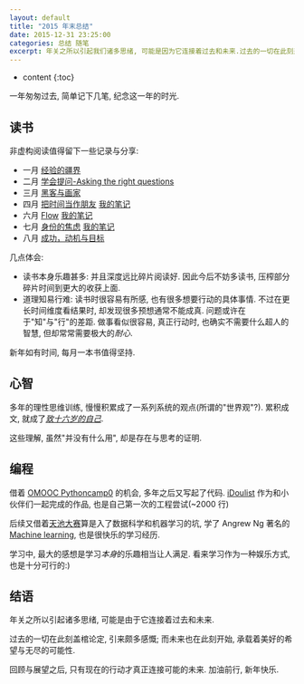 ```yaml
---
layout: default
title: "2015 年末总结"
date: 2015-12-31 23:25:00
categories: 总结 随笔
excerpt: 年关之所以引起我们诸多思绪, 可能是因为它连接着过去和未来.过去的一切在此刻盖棺论定, 引来颇多感慨; 而未来也在此刻开始, 承载着美好的希望与无尽的可能性. 二零一五年匆匆过去, 在此简单记下几笔, 纪念这一年的时光.
---
```


* content
{:toc}

一年匆匆过去, 简单记下几笔, 纪念这一年的时光.

## 读书

非虚构阅读值得留下一些记录与分享:

- 一月 [经验的疆界](http://book.douban.com/subject/6687032/)
- 二月 [学会提问-Asking the right questions](http://book.douban.com/subject/20428922/)
- 三月 [黑客与画家](http://book.douban.com/subject/25724948/)
- 四月 [把时间当作朋友](http://book.douban.com/subject/3609132/) [我的笔记](https://frank-the-obscure.gitbooks.io/reading-notes/content/time-as-your-friend.html)
- 六月 [Flow](http://book.douban.com/subject/6509801/) [我的笔记](https://frank-the-obscure.gitbooks.io/reading-notes/content/flow.html)
- 七月 [身份的焦虑](http://book.douban.com/subject/3669408/) [我的笔记](http://frank-the-obscure.me/2015/07/26/status-anxiety/)
- 八月 [成功，动机与目标](http://book.douban.com/subject/22994632/)

几点体会:

- 读书本身乐趣甚多: 并且深度远比碎片阅读好. 因此今后不妨多读书, 压榨部分碎片时间到更大的收获上面.
- 道理知易行难: 读书时很容易有所感, 也有很多想要行动的具体事情. 不过在更长时间维度看结果时, 却发现很多预想通常不能成真. 问题或许在于"知"与"行"的差距. 做事看似很容易, 真正行动时, 也确实不需要什么超人的智慧, 但却常常需要极大的*耐心*.

新年如有时间, 每月一本书值得坚持.

## 心智

多年的理性思维训练, 慢慢积累成了一系列系统的观点(所谓的"世界观"?). 累积成文, 就成了[*致十六岁的自己*](https://www.gitbook.com/book/frank-the-obscure/for-myself-at-16/details).

这些理解, 虽然"并没有什么用", 却是存在与思考的证明.

## 编程

借着 [OMOOC Pythoncamp0](https://github.com/Frank-the-Obscure/omooc-pythoncamp0) 的机会, 多年之后又写起了代码. [iDoulist](https://github.com/Frank-the-Obscure/iDoulist) 作为和小伙伴们一起完成的作品, 也是自己第一次的工程尝试(~2000 行)

后续又借着[天池大赛](https://tianchi.aliyun.com/)算是入了数据科学和机器学习的坑, 学了 Angrew Ng 著名的 [Machine learning](https://www.coursera.org/learn/machine-learning/), 也是很快乐的学习经历.

学习中, 最大的感想是学习*本身*的乐趣相当让人满足. 看来学习作为一种娱乐方式, 也是十分可行的:)

## 结语

年关之所以引起诸多思绪, 可能是由于它连接着过去和未来.

过去的一切在此刻盖棺论定, 引来颇多感慨; 而未来也在此刻开始, 承载着美好的希望与无尽的可能性.

回顾与展望之后, 只有现在的行动才真正连接可能的未来. 加油前行, 新年快乐.
